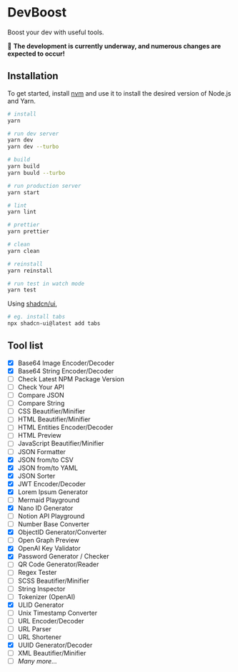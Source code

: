 # DevBoost

Boost your dev with useful tools.

🚨 **The development is currently underway, and numerous changes are expected to occur!**

## Installation

To get started, install [nvm](https://github.com/nvm-sh/nvm) and use it to install the desired version of Node.js and Yarn.

```bash
# install
yarn

# run dev server
yarn dev
yarn dev --turbo

# build
yarn build
yarn buuld --turbo

# run production server
yarn start

# lint
yarn lint

# prettier
yarn prettier

# clean
yarn clean

# reinstall
yarn reinstall

# run test in watch mode
yarn test
```

Using [shadcn/ui](https://ui.shadcn.com/),

```bash
# eg. install tabs
npx shadcn-ui@latest add tabs
```

## Tool list

- [x] Base64 Image Encoder/Decoder
- [x] Base64 String Encoder/Decoder
- [ ] Check Latest NPM Package Version
- [ ] Check Your API
- [ ] Compare JSON
- [ ] Compare String
- [ ] CSS Beautifier/Minifier
- [ ] HTML Beautifier/Minifier
- [ ] HTML Entities Encoder/Decoder
- [ ] HTML Preview
- [ ] JavaScript Beautifier/Minifier
- [ ] JSON Formatter
- [x] JSON from/to CSV
- [x] JSON from/to YAML
- [x] JSON Sorter
- [x] JWT Encoder/Decoder
- [x] Lorem Ipsum Generator
- [ ] Mermaid Playground
- [x] Nano ID Generator
- [ ] Notion API Playground
- [ ] Number Base Converter
- [x] ObjectID Generator/Converter
- [ ] Open Graph Preview
- [x] OpenAI Key Validator
- [x] Password Generator / Checker
- [ ] QR Code Generator/Reader
- [ ] Regex Tester
- [ ] SCSS Beautifier/Minifier
- [ ] String Inspector
- [ ] Tokenizer (OpenAI)
- [x] ULID Generator
- [ ] Unix Timestamp Converter
- [ ] URL Encoder/Decoder
- [ ] URL Parser
- [ ] URL Shortener
- [x] UUID Generator/Decoder
- [ ] XML Beautifier/Minifier
- [ ] *Many more...*